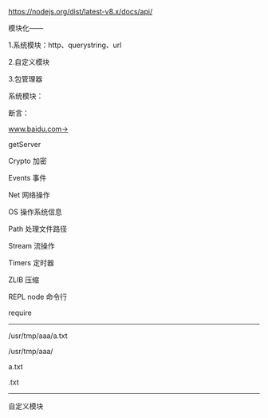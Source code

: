 https://nodejs.org/dist/latest-v8.x/docs/api/

模块化——

1.系统模块：http、querystring、url

2.自定义模块

3.包管理器


系统模块：

断言：

www.baidu.com->

getServer


Crypto	加密

Events	事件

Net	网络操作

OS	操作系统信息

Path	处理文件路径

Stream	流操作

Timers	定时器

ZLIB	压缩

REPL  node 命令行

require

---

/usr/tmp/aaa/a.txt

/usr/tmp/aaa/

a.txt

.txt

---

自定义模块
